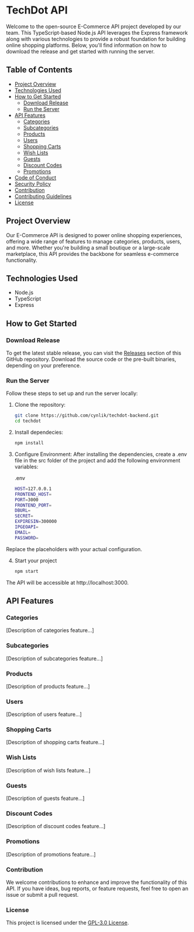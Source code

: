 # TechDot API

Welcome to the open-source E-Commerce API project developed by our team. This TypeScript-based Node.js API leverages the Express framework along with various technologies to provide a robust foundation for building online shopping platforms. Below, you'll find information on how to download the release and get started with running the server.

## Table of Contents
- [Project Overview](#project-overview)
- [Technologies Used](#technologies-used)
- [How to Get Started](#how-to-get-started)
  - [Download Release](#download-release)
  - [Run the Server](#run-the-server)
- [API Features](#api-features)
  - [Categories](#categories)
  - [Subcategories](#subcategories)
  - [Products](#products)
  - [Users](#users)
  - [Shopping Carts](#shopping-carts)
  - [Wish Lists](#wish-lists)
  - [Guests](#guests)
  - [Discount Codes](#discount-codes)
  - [Promotions](#promotions)
- [Code of Conduct](./CODE_OF_CONDUCT.md)
- [Security Policy](./SECURITY.md)
- [Contribution](#contribution)
- [Contributing Guidelines](./CONTRIBUTING.md)
- [License](#license)

## Project Overview

Our E-Commerce API is designed to power online shopping experiences, offering a wide range of features to manage categories, products, users, and more. Whether you're building a small boutique or a large-scale marketplace, this API provides the backbone for seamless e-commerce functionality.

## Technologies Used

- Node.js
- TypeScript
- Express

## How to Get Started

### Download Release

To get the latest stable release, you can visit the [Releases](https://github.com/cynlik/techdot-backend/releases) section of this GitHub repository. Download the source code or the pre-built binaries, depending on your preference.

### Run the Server

Follow these steps to set up and run the server locally:

1. Clone the repository:

   ```bash
   git clone https://github.com/cynlik/techdot-backend.git
   cd techdot
   
2. Install dependecies:
   ```bash
   npm install
   ```
3. Configure Environment:
  After installing the dependencies, create a .env file in the src folder of the project and add the following environment variables:
  
   .env
   ```bash
   HOST=127.0.0.1
   FRONTEND_HOST=
   PORT=3000
   FRONTEND_PORT=
   DBURL=
   SECRET=
   EXPIRESIN=300000
   IPGEOAPI=
   EMAIL=
   PASSWORD=

  Replace the placeholders with your actual configuration.

4. Start your project

   ```bash
   npm start

The API will be accessible at http://localhost:3000.

## API Features
### Categories
[Description of categories feature...]

### Subcategories
[Description of subcategories feature...]

### Products
[Description of products feature...]

### Users
[Description of users feature...]

### Shopping Carts
[Description of shopping carts feature...]

### Wish Lists
[Description of wish lists feature...]

### Guests
[Description of guests feature...]

### Discount Codes
[Description of discount codes feature...]

### Promotions
[Description of promotions feature...]

### Contribution
We welcome contributions to enhance and improve the functionality of this API. If you have ideas, bug reports, or feature requests, feel free to open an issue or submit a pull request.

### License
This project is licensed under the [GPL-3.0 License](./LICENSE).

